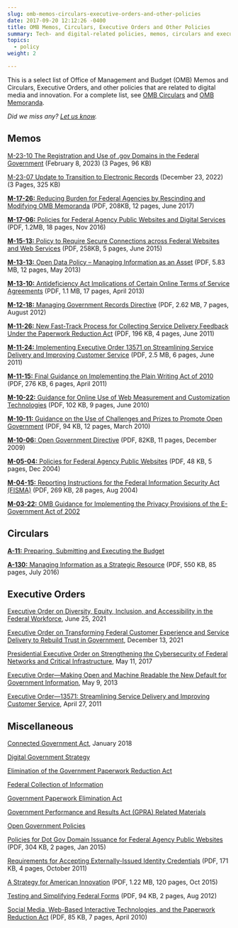 ```yaml
---
slug: omb-memos-circulars-executive-orders-and-other-policies
date: 2017-09-20 12:12:26 -0400
title: OMB Memos, Circulars, Executive Orders and Other Policies
summary: Tech- and digital-related policies, memos, circulars and executive orders.
topics:
  - policy
weight: 2

---
```


This is a select list of Office of Management and Budget (OMB) Memos and Circulars, Executive Orders, and other policies that are related to digital media and innovation. For a complete list, see [OMB Circulars](https://www.whitehouse.gov/omb/information-for-agencies/circulars/) and [OMB Memoranda](https://www.whitehouse.gov/omb/information-for-agencies/memoranda/).

_Did we miss any? [Let us know](mailto:digitalgov@gsa.gov)._

## Memos

[M-23-10 The Registration and Use of .gov Domains in the Federal Government](https://www.whitehouse.gov/wp-content/uploads/2023/02/M-23-10-DOTGOV-Act-Guidance.pdf) (February 8, 2023) (3 Pages, 96 KB)

[M-23-07 Update to Transition to Electronic Records](https://www.whitehouse.gov/wp-content/uploads/2022/12/M_23_07-M-Memo-Electronic-Records_final.pdf) (December 23, 2022) (3 Pages, 325 KB)

[**M-17-26:** Reducing Burden for Federal Agencies by Rescinding and Modifying OMB Memoranda](https://www.whitehouse.gov/sites/whitehouse.gov/files/omb/memoranda/2017/M-17-26.pdf) (PDF, 208KB, 12 pages, June 2017)

[**M-17-06:** Policies for Federal Agency Public Websites and Digital Services](https://www.whitehouse.gov/wp-content/uploads/legacy_drupal_files/omb/memoranda/2017/m-17-06.pdf) (PDF, 1.2MB, 18 pages, Nov 2016)

[**M-15-13:** Policy to Require Secure Connections across Federal Websites and Web Services](https://www.whitehouse.gov/sites/whitehouse.gov/files/omb/memoranda/2015/m-15-13.pdf) (PDF, 258KB, 5 pages, June 2015)

[**M-13-13:** Open Data Policy – Managing Information as an Asset](https://www.whitehouse.gov/sites/whitehouse.gov/files/omb/memoranda/2013/m-13-13.pdf) (PDF, 5.83 MB, 12 pages, May 2013)

[**M-13-10:** Antideficiency Act Implications of Certain Online Terms of Service Agreements](https://www.whitehouse.gov/sites/whitehouse.gov/files/omb/memoranda/2013/m-13-10.pdf) (PDF, 1.1 MB, 17 pages, April 2013)

[**M-12-18:** Managing Government Records Directive](https://www.whitehouse.gov/sites/whitehouse.gov/files/omb/memoranda/2012/m-12-18.pdf) (PDF, 2.62 MB, 7 pages, August 2012)

[**M-11-26:** New Fast-Track Process for Collecting Service Delivery Feedback Under the Paperwork Reduction Act](https://www.whitehouse.gov/sites/whitehouse.gov/files/omb/memoranda/2011/m11-26.pdf) (PDF, 196 KB, 4 pages, June 2011)

[**M-11-24:** Implementing Executive Order 13571 on Streamlining Service Delivery and Improving Customer Service](https://www.whitehouse.gov/sites/whitehouse.gov/files/omb/memoranda/2011/m11-24.pdf) (PDF, 2.5 MB, 6 pages, June 2011)

[**M-11-15:** Final Guidance on Implementing the Plain Writing Act of 2010](https://www.whitehouse.gov/sites/whitehouse.gov/files/omb/memoranda/2011/m11-15.pdf) (PDF, 276 KB, 6 pages, April 2011)

[**M-10-22:** Guidance for Online Use of Web Measurement and Customization Technologies](https://www.whitehouse.gov/sites/whitehouse.gov/files/omb/memoranda/2010/m10-22.pdf) (PDF, 102 KB, 9 pages, June 2010)

[**M-10-11:** Guidance on the Use of Challenges and Prizes to Promote Open Government](https://www.whitehouse.gov/sites/whitehouse.gov/files/omb/memoranda/2010/m10-11.pdf) (PDF, 94 KB, 12 pages, March 2010)

[**M-10-06:** Open Government Directive](https://www.whitehouse.gov/sites/whitehouse.gov/files/omb/memoranda/2010/m10-06.pdf) (PDF, 82KB, 11 pages, December 2009)

[**M-05-04:** Policies for Federal Agency Public Websites](https://www.whitehouse.gov/sites/whitehouse.gov/files/omb/memoranda/2005/m05-04.pdf) (PDF, 48 KB, 5 pages, Dec 2004)

[**M-04-15:** Reporting Instructions for the Federal Information Security Act (FISMA)](https://www.whitehouse.gov/sites/whitehouse.gov/files/omb/memoranda/2004/m-04-15.pdf) (PDF, 269 KB, 28 pages, Aug 2004)

[**M-03-22:** OMB Guidance for Implementing the Privacy Provisions of the E-Government Act of 2002](https://obamawhitehouse.archives.gov/omb/memoranda_m03-22)

## Circulars

[**A-11:** Preparing, Submitting and Executing the Budget](https://www.whitehouse.gov/omb/information-for-agencies/circulars/#budget)

[**A-130:** Managing Information as a Strategic Resource](https://www.whitehouse.gov/sites/whitehouse.gov/files/omb/circulars/A130/a130revised.pdf) (PDF, 550 KB, 85 pages, July 2016)

## Executive Orders

[Executive Order on Diversity, Equity, Inclusion, and Accessibility in the Federal Workforce](https://www.whitehouse.gov/briefing-room/presidential-actions/2021/06/25/executive-order-on-diversity-equity-inclusion-and-accessibility-in-the-federal-workforce/), June 25, 2021

[Executive Order on Transforming Federal Customer Experience and Service Delivery to Rebuild Trust in Government](https://www.whitehouse.gov/briefing-room/presidential-actions/2021/12/13/executive-order-on-transforming-federal-customer-experience-and-service-delivery-to-rebuild-trust-in-government/), December 13, 2021

[Presidential Executive Order on Strengthening the Cybersecurity of Federal Networks and Critical Infrastructure](https://trumpwhitehouse.archives.gov/presidential-actions/presidential-executive-order-strengthening-cybersecurity-federal-networks-critical-infrastructure/), May 11, 2017

[Executive Order—Making Open and Machine Readable the New Default for Government Information](https://obamawhitehouse.archives.gov/the-press-office/2013/05/09/executive-order-making-open-and-machine-readable-new-default-government-), May 9, 2013

[Executive Order—13571: Streamlining Service Delivery and Improving Customer Service](https://obamawhitehouse.archives.gov/the-press-office/2011/04/27/executive-order-13571-streamlining-service-delivery-and-improving-custom), April 27, 2011

## Miscellaneous

[Connected Government Act](https://digital.gov/resources/connected-government-act/), January 2018

[Digital Government Strategy](https://obamawhitehouse.archives.gov/sites/default/files/omb/egov/digital-government/digital-government.html)

[Elimination of the Government Paperwork Reduction Act](https://obamawhitehouse.archives.gov/omb/fedreg_gpea2/)

[Federal Collection of Information](https://obamawhitehouse.archives.gov/omb/inforeg_infocoll/)

[Government Paperwork Elimination Act](https://obamawhitehouse.archives.gov/omb/fedreg_gpea2/)

[Government Performance and Results Act (GPRA) Related Materials](https://obamawhitehouse.archives.gov/omb/mgmt-gpra/index-gpra)

[Open Government Policies](https://obamawhitehouse.archives.gov/open)

[Policies for Dot Gov Domain Issuance for Federal Agency Public Websites](https://obamawhitehouse.archives.gov/sites/default/files/omb/egov/memo/policies-for-dot-gov-domain-issuance-for-federal-agency-public-websites.pdf) (PDF, 304 KB, 2 pages, Jan 2015)

[Requirements for Accepting Externally-Issued Identity Credentials](https://obamawhitehouse.archives.gov/sites/default/files/omb/assets/egov_docs/ombreqforacceptingexternally_issuedidcred10-6-2011.pdf) (PDF, 171 KB, 4 pages, October 2011)

[A Strategy for American Innovation](https://obamawhitehouse.archives.gov/sites/default/files/strategy_for_american_innovation_october_2015.pdf) (PDF, 1.22 MB, 120 pages, Oct 2015)

[Testing and Simplifying Federal Forms](https://obamawhitehouse.archives.gov/sites/default/files/omb/inforeg/memos/testing-and-simplifying-federal-forms.pdf) (PDF, 94 KB, 2 pages, Aug 2012)

[Social Media, Web-Based Interactive Technologies, and the Paperwork Reduction Act](https://www.whitehouse.gov/wp-content/uploads/legacy_drupal_files/omb/assets/inforeg/SocialMediaGuidance_04072010.pdf) (PDF, 85 KB, 7 pages, April 2010)
